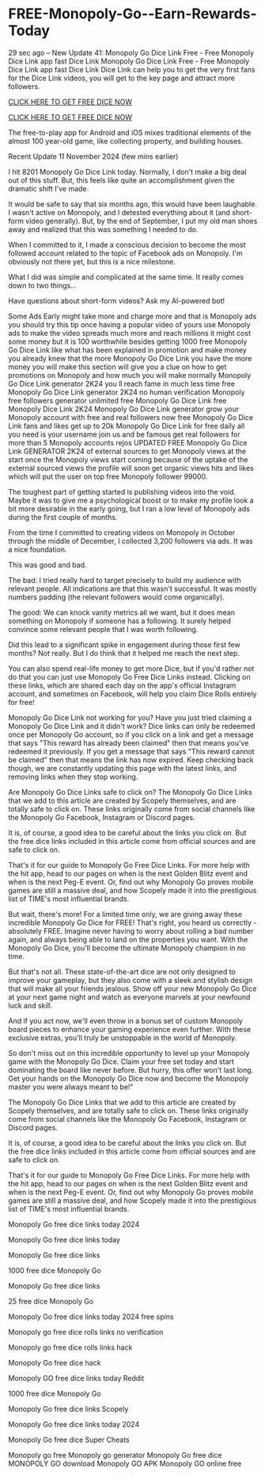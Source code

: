 # FREE-Monopoly-Go--Earn-Rewards-Today

29 sec ago – New Update 41: Monopoly Go Dice Link Free - Free Monopoly Dice Link app fast Dice Link Monopoly Go Dice Link Free - Free Monopoly Dice Link app fast Dice Link Dice Link can help you to get the very first fans for the Dice Link videos, you will get to the key page and attract more followers.

[CLICK HERE TO GET FREE DICE NOW](https://todayredeem.online/monopolygo/)

[CLICK HERE TO GET FREE DICE NOW](https://todayredeem.online/monopolygo/)
 
The free-to-play app for Android and iOS mixes traditional elements of the almost 100 year-old game, like collecting property, and building houses.
 
Recent Update 11 November 2024 (few mins earlier)
 
I hit 8201 Monopoly Go Dice Link today. Normally, I don't make a big deal out of this stuff. But, this feels like quite an accomplishment given the dramatic shift I've made.
 
It would be safe to say that six months ago, this would have been laughable. I wasn't active on Monopoly, and I detested everything about it (and short-form video generally). But, by the end of September, I put my old man shoes away and realized that this was something I needed to do.
 
When I committed to it, I made a conscious decision to become the most followed account related to the topic of Facebook ads on Monopoly. I'm obviously not there yet, but this is a nice milestone.
 
What I did was simple and complicated at the same time. It really comes down to two things…
 
Have questions about short-form videos? Ask my AI-powered bot!
 
Some Ads Early
might take more and charge more and that is Monopoly ads you should try this tip once having a popular video of yours use Monopoly ads to make the video spreads much more and reach millions it might cost some money but it is 100 worthwhile besides getting 1000 free Monopoly Go Dice Link like what has been explained in promotion and make money you already knew that the more Monopoly Go Dice Link you have the more money you will make this section will give you a clue on how to get promotions on Monopoly and how much you will make normally Monopoly Go Dice Link generator 2K24 you ll reach fame in much less time free Monopoly Go Dice Link generator 2K24 no human verification Monopoly free followers generator unlimited free Monopoly Go Dice Link free Monopoly Dice Link 2K24 Monopoly Go Dice Link generator grow your Monopoly account with free and real followers now free Monopoly Go Dice Link fans and likes get up to 20k Monopoly Go Dice Link for free daily all you need is your username join us and be famous get real followers for more than 5 Monopoly accounts rejos UPDATED FREE Monopoly Go Dice Link GENERATOR 2K24 of external sources to get Monopoly views at the start once the Monopoly views start coming because of the uptake of the external sourced views the profile will soon get organic views hits and likes which will put the user on top free Monopoly follower 99000.
 
The toughest part of getting started is publishing videos into the void. Maybe it was to give me a psychological boost or to make my profile look a bit more desirable in the early going, but I ran a low level of Monopoly ads during the first couple of months.
 
From the time I committed to creating videos on Monopoly in October through the middle of December, I collected 3,200 followers via ads. It was a nice foundation.
 
This was good and bad.
 
The bad: I tried really hard to target precisely to build my audience with relevant people. All indications are that this wasn't successful. It was mostly numbers padding (the relevant followers would come organically).
 
The good: We can knock vanity metrics all we want, but it does mean something on Monopoly if someone has a following. It surely helped convince some relevant people that I was worth following.
 
Did this lead to a significant spike in engagement during those first few months? Not really. But I do think that it helped me reach the next step.
 
You can also spend real-life money to get more Dice, but if you'd rather not do that you can just use Monopoly Go Free Dice Links instead. Clicking on these links, which are shared each day on the app's official Instagram account, and sometimes on Facebook, will help you claim Dice Rolls entirely for free!
 
 
Monopoly Go Dice Link not working for you?
Have you just tried claiming a Monopoly Go Dice Link and it didn't work? Dice links can only be redeemed once per Monopoly Go account, so if you click on a link and get a message that says "This reward has already been claimed" then that means you've redeemed it previously. If you get a message that says "This reward cannot be claimed" then that means the link has now expired. Keep checking back though, we are constantly updating this page with the latest links, and removing links when they stop working.
 
 
Are Monopoly Go Dice Links safe to click on?
The Monopoly Go Dice Links that we add to this article are created by Scopely themselves, and are totally safe to click on. These links originally come from social channels like the Monopoly Go Facebook, Instagram or Discord pages.
 
It is, of course, a good idea to be careful about the links you click on. But the free dice links included in this article come from official sources and are safe to click on.
 
That's it for our guide to Monopoly Go Free Dice Links. For more help with the hit app, head to our pages on when is the next Golden Blitz event and when is the next Peg-E event. Or, find out why Monopoly Go proves mobile games are still a massive deal, and how Scopely made it into the prestigious list of TIME's most influential brands.
 
But wait, there's more! For a limited time only, we are giving away these incredible Monopoly Go Dice for FREE! That's right, you heard us correctly - absolutely FREE. Imagine never having to worry about rolling a bad number again, and always being able to land on the properties you want. With the Monopoly Go Dice, you'll become the ultimate Monopoly champion in no time.
 
But that's not all. These state-of-the-art dice are not only designed to improve your gameplay, but they also come with a sleek and stylish design that will make all your friends jealous. Show off your new Monopoly Go Dice at your next game night and watch as everyone marvels at your newfound luck and skill.
 
And if you act now, we'll even throw in a bonus set of custom Monopoly board pieces to enhance your gaming experience even further. With these exclusive extras, you'll truly be unstoppable in the world of Monopoly.
 
So don't miss out on this incredible opportunity to level up your Monopoly game with the Monopoly Go Dice. Claim your free set today and start dominating the board like never before. But hurry, this offer won't last long. Get your hands on the Monopoly Go Dice now and become the Monopoly master you were always meant to be!"
 
The Monopoly Go Dice Links that we add to this article are created by Scopely themselves, and are totally safe to click on. These links originally come from social channels like the Monopoly Go Facebook, Instagram or Discord pages.
 
It is, of course, a good idea to be careful about the links you click on. But the free dice links included in this article come from official sources and are safe to click on.
 
That's it for our guide to Monopoly Go Free Dice Links. For more help with the hit app, head to our pages on when is the next Golden Blitz event and when is the next Peg-E event. Or, find out why Monopoly Go proves mobile games are still a massive deal, and how Scopely made it into the prestigious list of TIME's most influential brands.
 
Monopoly Go free dice links today 2024
 
Monopoly Go free dice links today
 
Monopoly Go free dice links
 
1000 free dice Monopoly Go
 
Monopoly Go free dice links
 
25 free dice Monopoly Go
 
Monopoly Go free dice links today 2024 free spins
 
Monopoly go free dice rolls links no verification
 
Monopoly go free dice rolls links hack
 
Monopoly Go free dice hack
 
Monopoly GO free dice links today Reddit
 
1000 free dice Monopoly Go
 
Monopoly Go free dice links Scopely
 
Monopoly Go free dice links today 2024
 
Monopoly Go free dice Super Cheats
 
Monopoly go free Monopoly go generator Monopoly Go free dice MONOPOLY GO download Monopoly GO APK Monopoly GO online free
